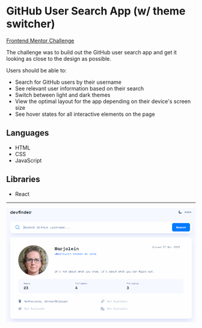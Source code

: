 # GitHub User Search App (w/ theme switcher)

[Frontend Mentor Challenge](https://www.frontendmentor.io/challenges/github-user-search-app-Q09YOgaH6)

The challenge was to build out the GitHub user search app and get it looking as close to the design as possible.

Users should be able to:
* Search for GitHub users by their username
* See relevant user information based on their search
* Switch between light and dark themes
* View the optimal layout for the app depending on their device's screen size
* See hover states for all interactive elements on the page

## Languages

* HTML
* CSS
* JavaScript

## Libraries

* React

<hr>

![GitHub user search app](https://github.com/Marjolein-Kasman-de-Jong/github-user-search-app/blob/main/public/images/Screenshot.png)
